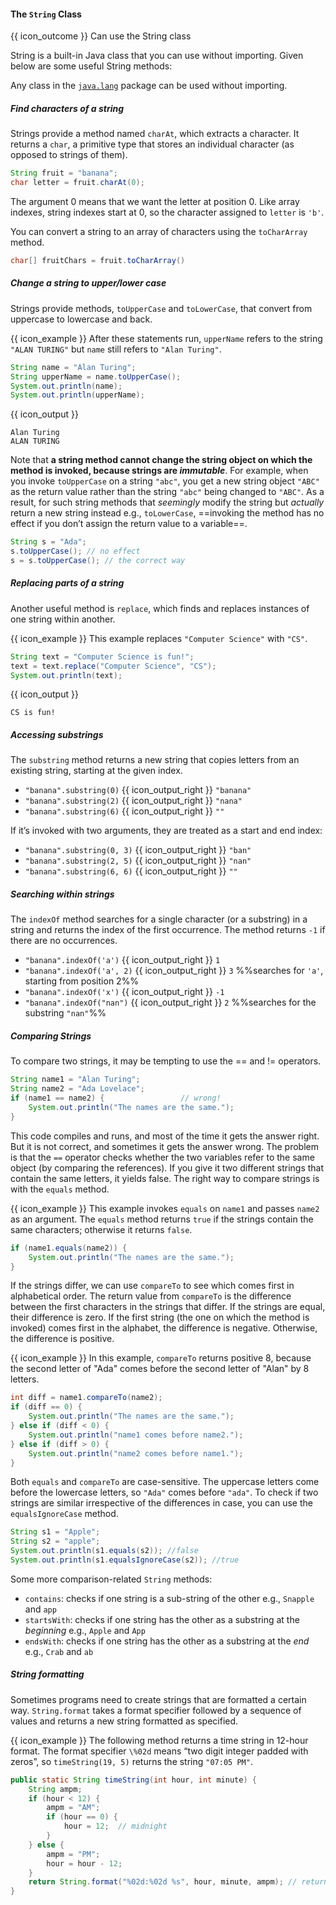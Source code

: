 <div id="title">

#### The `String` Class

</div>

<span id="prereqs"></span>

<span id="outcomes">{{ icon_outcome }} Can use the String class</span>

<div id="body">

String is a built-in Java class that you <trigger trigger="click" for="modal:stringClass-javaLang">can use without importing</trigger>. Given below are some useful String methods:

<modal id="modal:stringClass-javaLang" title=":bulb: `java.lang` classes can be used without importing" placement="top">

 Any class in the [`java.lang`](https://docs.oracle.com/javase/9/docs/api/java/lang/package-summary.html) package can be used without importing.
</modal>


##### Find characters of a string
<div class="indented">

Strings provide a method named `charAt`, which extracts a character. It returns a `char`, a primitive type that stores an individual character (as opposed to strings of them).

```java
String fruit = "banana";
char letter = fruit.charAt(0);
```

The argument 0 means that we want the letter at position 0. Like array indexes, string indexes start at 0, so the character assigned to `letter` is `'b'`.

You can convert a string to an array of characters using the `toCharArray` method.

```java
char[] fruitChars = fruit.toCharArray()
```
</div>

##### Change a string to upper/lower case
<div class="indented">

Strings provide methods, `toUpperCase` and `toLowerCase`, that convert from uppercase to lowercase and back.

<box>

{{ icon_example }} After these statements run, `upperName` refers to the string `"ALAN TURING"` but `name` still refers to `"Alan Turing"`.

```java
String name = "Alan Turing";
String upperName = name.toUpperCase();
System.out.println(name);
System.out.println(upperName);
```
{{ icon_output }}
```
Alan Turing
ALAN TURING
```
</box>

Note that **a string method cannot change the string object on which the method is invoked, because strings are <tooltip content="once created, cannot be modified">_immutable_</tooltip>**. For example, when you invoke `toUpperCase` on a string `"abc"`, you get a new string object `"ABC"` as the return value rather than the string `"abc"` being changed to `"ABC"`. As a result, for such string methods that _seemingly_ modify the string but _actually_ return a new string instead e.g., `toLowerCase`, ==invoking the method has no effect if you don’t assign the return value to a variable==.
```java
String s = "Ada";
s.toUpperCase(); // no effect
s = s.toUpperCase(); // the correct way
```

</div>

##### Replacing parts of a string
<div class="indented">

Another useful method is `replace`, which finds and replaces instances of one string within another.

<box>

{{ icon_example }} This example replaces `"Computer Science"` with `"CS"`.

```java
String text = "Computer Science is fun!";
text = text.replace("Computer Science", "CS");
System.out.println(text);
```
{{ icon_output }}
```
CS is fun!
```
</box>

</div>

##### Accessing substrings
<div class="indented">

The `substring` method returns a new string that copies letters from an existing string, starting at the given index.
* `"banana".substring(0)` {{ icon_output_right }} `"banana"`
* `"banana".substring(2)` {{ icon_output_right }} `"nana"`
* `"banana".substring(6)` {{ icon_output_right }} `""`

If it’s invoked with two arguments, they are treated as a start and end index:
* `"banana".substring(0, 3)` {{ icon_output_right }} `"ban"`
* `"banana".substring(2, 5)` {{ icon_output_right }} `"nan"`
* `"banana".substring(6, 6)` {{ icon_output_right }} `""`

</div>

##### Searching within strings
<div class="indented">

The `indexOf` method searches for a single character (or a substring) in a string and returns the index of the first occurrence. The method returns `-1` if there are no occurrences.

* `"banana".indexOf('a')` {{ icon_output_right }} `1`
* `"banana".indexOf('a', 2)` {{ icon_output_right }} `3` %%searches for `'a'`, starting from position 2%%
* `"banana".indexOf('x')` {{ icon_output_right }} `-1`
* `"banana".indexOf("nan")` {{ icon_output_right }} `2` %%searches for the substring `"nan"`%%

</div>

##### Comparing Strings
<div class="indented">

To compare two strings, it may be tempting to use the == and != operators.

```java
String name1 = "Alan Turing";
String name2 = "Ada Lovelace";
if (name1 == name2) {                 // wrong!
    System.out.println("The names are the same.");
}
```

This code compiles and runs, and most of the time it gets the answer right. But it is not correct, and sometimes it gets the answer wrong. The problem is that the `==` operator checks whether the two variables refer to the same object (by comparing the references). If you give it two different strings that contain the same letters, it yields false.
The right way to compare strings is with the `equals` method.

<box>

{{ icon_example }} This example invokes `equals` on `name1` and passes `name2` as an argument. The `equals` method returns `true` if the strings contain the same characters; otherwise it returns `false`.


```java
if (name1.equals(name2)) {
    System.out.println("The names are the same.");
}
```
</box>


If the strings differ, we can use `compareTo` to see which comes first in alphabetical order. The return value from `compareTo` is the difference between the first characters in the strings that differ. If the strings are equal, their difference is zero. If the first string (the one on which the method is invoked) comes first in the alphabet, the difference is negative. Otherwise, the difference is positive.

<box>

{{ icon_example }} In this example, `compareTo` returns positive 8, because the second letter of "Ada" comes before the second letter of "Alan" by 8 letters.

```java
int diff = name1.compareTo(name2);
if (diff == 0) {
    System.out.println("The names are the same.");
} else if (diff < 0) {
    System.out.println("name1 comes before name2.");
} else if (diff > 0) {
    System.out.println("name2 comes before name1.");
}
```
</box>

Both `equals` and `compareTo` are case-sensitive. The uppercase letters come before the lowercase letters, so `"Ada"` comes before `"ada"`. To check if two strings are similar irrespective of the differences in case, you can use the `equalsIgnoreCase` method.

```java
String s1 = "Apple";
String s2 = "apple";
System.out.println(s1.equals(s2)); //false
System.out.println(s1.equalsIgnoreCase(s2)); //true
```

Some more comparison-related `String` methods:
* `contains`: checks if one string is a sub-string of the other e.g., `Snapple` and `app`
* `startsWith`: checks if one string has the other as a substring at the _beginning_ e.g., `Apple` and `App`
* `endsWith`: checks if one string has the other as a substring at the _end_ e.g., `Crab` and `ab`
</div>

##### String formatting
<div class="indented">

Sometimes programs need to create strings that are formatted a certain way. `String.format` takes a format specifier followed by a sequence of values and returns a new string formatted as specified.

<box>

{{ icon_example }} The following method returns a time string in 12-hour format. The format specifier `\%02d` means “two digit integer padded with zeros”, so `timeString(19, 5)` returns the string `"07:05 PM"`.

```java
public static String timeString(int hour, int minute) {
    String ampm;
    if (hour < 12) {
        ampm = "AM";
        if (hour == 0) {
            hour = 12;  // midnight
        }
    } else {
        ampm = "PM";
        hour = hour - 12;
    }
    return String.format("%02d:%02d %s", hour, minute, ampm); // returns "07:05 PM"
}
```
</box>

</div>


</div>

<div id="extras">
  <include src="resourcesPanel.md" boilerplate />
</div>